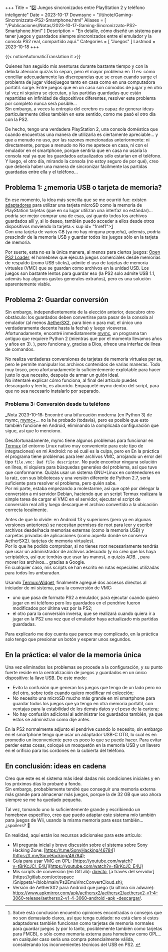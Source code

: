 +++
Title = "2️⃣ Juegos sincronizados entre PlayStation 2 y teléfono inteligente"
Date = 2023-10-17
Downsync = "/it/note/Gaming-Sincronizzato-PS2-Smartphone.html"
Aliases = [ "/Publicaciones/Notas/2023-10-17-Gaming-Sincronizzato-PS2-Smartphone.html" ]
Description = "En detalle, cómo diseñé un sistema para tener juegos y guardados siempre sincronizados entre el emulador y la consola PS2 real, compartido aquí."
Categories = [ "Juegos" ]
Lastmod = 2023-10-18
+++

{{< noticeAutomaticTranslation it >}}



<!-- Generado automáticamente por ListedDownsync.js. No lo edite (a menos que también establezca "% Downsync = False"); se sobrescribirá. -->

Quienes han seguido mis aventuras durante bastante tiempo y con la debida atención quizás lo sepan, pero el mayor problema en TI es: cómo conciliar adecuadamente las discrepancias que se crean cuando surge el problema de jugar videojuegos tanto en casa como en una computadora portátil. surge. Entre juegos que en un caso son cómodos de jugar y en otro tal vez ni siquiera se ejecutan, y las partidas guardadas que están repartidas en infinidad de dispositivos diferentes, resolver este problema por completo nunca será posible...  
Sin embargo, a veces la entropía del cerebro es capaz de generar ideas particularmente útiles también en este sentido, como me pasó el otro día con la PS2.

De hecho, tengo una verdadera PlayStation 2, una consola doméstica que cuando encuentras una manera de utilizarla es ciertamente apreciable... y que a menudo no uso, por las razones mencionadas anteriormente: ni directamente, porque a menudo no No me apetece en casa, ni con el emulador en el smartphone, porque sentiría que en casa no usaría la consola real ya que los guardados actualizados sólo estarían en el teléfono.  
Y luego, el otro día, mirando la consola (no estoy seguro de por qué), creo que debería haber una manera de sincronizar fácilmente las partidas guardadas entre ella y el teléfono...

## Problema 1: ¿memoria USB o tarjeta de memoria?

En ese momento, la idea más sencilla que se me ocurrió fue: existen [adaptadores](https://www.amazon.it/Adattatore-Memoria-Lettore-Sostitutivo-trasparente/dp/B0C8TTQFJY) para utilizar una tarjeta microSD como la memoria de PlayStation tarjetas (que en su lugar utilizan una interfaz no estándar)... podría ser mejor comprar una de esas, así guardo todos los archivos guardados allí y, si lo deseo, también puedo acceder a ellos desde otros dispositivos moviendo la tarjeta.< sup id= "fnref1"><a href="#fn1">1</a></sup>  
Con una tarjeta de varios GB (ya no hay ninguna pequeña), además, podría prescindir de la memoria USB y guardar todos los juegos sólo en la tarjeta de memoria.

Por suerte, esta no es la única manera, al menos para ciertos juegos: [Open PS2 Loader](https://github.com/ps2homebrew/Open-PS2-Loader), el homebrew que ejecuta juegos comerciales desde memorias de respaldo (como USB sticks), admite el uso de tarjetas de memoria virtuales (VMC) que se guardan como archivos en la unidad USB. Los juegos son bastante lentos para guardar eso (la PS2 solo admite USB 1.1, además hay algunos gastos generales extraños), pero es una solución aparentemente viable.

## Problema 2: Guardar conversión

Sin embargo, independientemente de la elección anterior, descubro otro obstáculo: los guardados deben convertirse para pasar de la consola al emulador (al menos [AetherSX2](https://aethersx2.com), para bien o para mal, el único uno verdaderamente decente hasta la fecha) y luego viceversa.  
Afortunadamente, encontré inmediatamente [mymc](http://www.csclub.uwaterloo.ca:11068/mymc), un programa tan antiguo que requiere Python 2 (mientras que por el momento llevamos años y años en 3). ), pero funciona y, gracias a Dios, ofrece una interfaz de línea de comandos.

No realiza verdaderas conversiones de tarjetas de memoria virtuales per se, pero le permite manipular los archivos contenidos de varias maneras. Todo muy tosco, pero afortunadamente lo suficientemente explotable para hacer justo lo que necesito, después de armar un guión ideal.  
No intentaré explicar cómo funciona, al final del artículo puedes descargarlo y leerlo, es aburrido. Empaqueté mymc dentro del script, para que no sea necesario instalarlo por separado.

### Problema 3: Conversión desde tu teléfono

_Nota 2023-10-18: Encontré una bifurcación moderna (en Python 3) de mymc, [mymc+](https://sr.ht/%7Ethestr4ng3r/mymcplus/)... no la he probado (todavía), pero es posible que esto también funcione en Android, eliminando la complicada configuración que sigue, así que lo menciono.

Desafortunadamente, mymc tiene algunos problemas para funcionar en [Termux](https://termux.dev/en) (el entorno Linux nativo muy conveniente para este tipo de integraciones) en mi Android: no sé cuál es la culpa, pero en En la práctica el programa tiene problemas para leer archivos VMC, arrojando un error del tipo `file.vmc: Bad file descriptor`. No pude encontrar ninguna solución en línea, ni siquiera para búsquedas generales del problema, así que tuve que conformarme. Quizás usar un sistema GNU+Linux en contenedores en la raíz, con sus bibliotecas y una versión diferente de Python 2.7, sería suficiente para resolver el problema, pero quién sabe.  
Por mi parte, estaba empezando a molestarme, así que opté por delegar la conversión a mi servidor Debian, haciendo que un script Termux realizara la simple tarea de cargar el VMC en el servidor, ejecutar el script de conversión real allí y luego descargue el archivo convertido a la ubicación correcta localmente.

Antes de que lo olvide: en Android 13 y superiores (pero ya en algunas versiones anteriores) se necesitan permisos de root para leer y escribir archivos desde/hacia memorias externas (como la memoria USB) y carpetas privadas de aplicaciones (como aquella donde se conserva AetherSX2). tarjetas de memoria virtuales).  
Por lo que he podido comprobar, si no tienes root necesariamente tendrás que usar un administrador de archivos adecuado (y no creo que los haya scriptables, así que tendrás que usar las manos), o quizás ADB. , para mover los archivos... gracias a Google.  
En cualquier caso, mis scripts se han escrito en rutas especiales utilizadas para todos los ambaradan.

Usando [Termux:Widget](https://wiki.termux.com/wiki/Termux:Widget), finalmente agregué dos accesos directos al iniciador de mi sistema, para la conversión de VMC:

* uno que pasa de formato PS2 a emulador, para ejecutar cuando quiero jugar en mi teléfono pero los guardados en el pendrive fueron modificados por última vez por la PS2;
* el otro para la conversión inversa, que se realizará cuando quiera ir a jugar en la PS2 una vez que el emulador haya actualizado mis partidas guardadas.

Para explicarlo me doy cuenta que parece muy complicado, en la práctica solo tengo que presionar un botón y esperar unos segundos.

## En la práctica: el valor de la memoria única

Una vez eliminados los problemas se procede a la configuración, y su punto fuerte reside en la centralización de juegos y guardados en un único dispositivo: la llave USB. De este modo:

* Evito la confusión que generan los juegos que tengo de un lado pero no del otro, sobre todo cuando quiero modificar mi colección;
* No necesito una microSD mucho más grande en mi smartphone para guardar todos los juegos que ya tengo en otra memoria portátil, con ventajas para la estabilidad de los demás datos y el peso de la cartera;
* No hay confusión adicional al administrar los guardados también, ya que estos se administran como dije antes.

En la PS2 normalmente adjunto el pendrive cuando lo necesito, sin embargo en el smartphone tengo que usar un adaptador USB-C OTG, lo cual es en promedio un inconveniente pero es poco lo que se puede hacer. Para evitar perder estas cosas, coloqué un mosquetón en la memoria USB y un llavero en el orificio para los cordones en la cubierta del teléfono.

## En conclusión: ideas en cadena

Creo que este es el sistema más ideal dadas mis condiciones iniciales y en los próximos días lo probaré a fondo.  
Sin embargo, probablemente tendré que conseguir una memoria externa más grande para almacenar más juegos, porque la de 32 GB que uso ahora siempre se me ha quedado pequeña.

Tal vez, tomando uno lo suficientemente grande y escribiendo un homebrew específico, creo que puedo adaptar este sistema mío también para juegos de Wii, usando la misma memoria para esos también... ¿spoilers? 👀

En realidad, aquí están los recursos adicionales para este artículo:

* Mi pregunta inicial y breve discusión sobre el sistema sobre Sony Hacking Zone: [https://t.me/SonyHacking/46784](https://t.me/SonyHacking/46784);
* Guía para usar VMC en OPL: [https://youtube.com/watch?v=tBrKcJC\_E4U](https://youtube.com/watch?v=tBrKcJC_E4U)
* Mis scripts de conversión (en GitLab): [directo](https://gitlab.com/octospacc/Snippets/-/blob/main/Ps2EmuVmcConvert.sh), [a través del servidor](https://gitlab.com/octospacc /Snippets/-/blob/main/Ps2EmuVmcConvertCloud.sh);
* Versión de AetherSX2 para Android que juego (la última sin adware): [https://www.apkmirror.com/apk/aethersx2/aethersx2/aethersx2-v1-4-3060-release/aethersx2-v1-4-3060-android -apk -descargar/](https://www.apkmirror.com/apk/aethersx2/aethersx2/aethersx2-v1-4-3060-release/aethersx2-v1-4-3060-android-apk-download/).

---

1. Sobre esta conclusión encuentro opiniones encontradas o consejos que no son demasiado claros, así que tenga cuidado: no está claro si estos adaptadores también funcionan como tarjetas de memoria normales para guardar juegos (y por lo tanto, posiblemente también como tarjetas para FMCB), o sólo como memoria externa para homebrew como OPL... en cualquier caso sería una compra potencialmente válida, considerando los inconvenientes técnicos del USB en PS2. [↩](#fnref1)